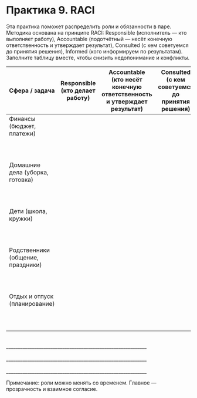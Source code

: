 # Практика 9. RACI

Эта практика поможет распределить роли и обязанности в паре. Методика основана на принципе RACI: Responsible (исполнитель — кто выполняет работу), Accountable (подотчётный — несёт конечную ответственность и утверждает результат), Consulted (с кем советуемся до принятия решения), Informed (кого информируем по результатам). Заполните таблицу вместе, чтобы снизить недопонимание и конфликты.

<style>
    table {
        width: 100%;
    }
</style>
| Сфера / задача | Responsible<br/>(кто делает работу) | Accountable<br/>(кто несёт конечную ответственность и утверждает результат) | Consulted<br/>(с кем советуемся до принятия решения) | Informed<br/>(кого информируем) |
|---|:--:|:--:|:--:|:--:|
| Финансы (бюджет, платежи)<br/><br/><br/><br/> |||||
| Домашние дела (уборка, готовка)<br/><br/><br/><br/> |||||
| Дети (школа, кружки)<br/><br/><br/><br/> |||||
| Родственники (общение, праздники)<br/><br/><br/><br/> |||||
| Отдых и отпуск (планирование)<br/><br/><br/><br/> |||||

<br/>
____________________________________________________________
<br/><br/>
____________________________________________________________
<br/><br/>
____________________________________________________________

Примечание: роли можно менять со временем. Главное — прозрачность и взаимное согласие.

